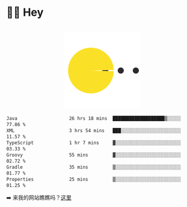 
# 👋🏻 Hey
<div align="center">
	<br>
	<img src="https://raw.githubusercontent.com/Aniket965/Aniket965/master/pacman.svg?sanitize=true" width="200" height="200">
	<br>
</div>

<!--START_SECTION:waka-->

```text
Java                   26 hrs 18 mins  ███████████████████▒░░░░░   77.86 %
XML                    3 hrs 54 mins   ███░░░░░░░░░░░░░░░░░░░░░░   11.57 %
TypeScript             1 hr 7 mins     ▓░░░░░░░░░░░░░░░░░░░░░░░░   03.33 %
Groovy                 55 mins         ▓░░░░░░░░░░░░░░░░░░░░░░░░   02.72 %
Gradle                 35 mins         ▒░░░░░░░░░░░░░░░░░░░░░░░░   01.77 %
Properties             25 mins         ▒░░░░░░░░░░░░░░░░░░░░░░░░   01.25 %
```

<!--END_SECTION:waka-->

 ➡️  来我的网站瞧瞧吗？[这里](https://www.shaolongfei.com)
